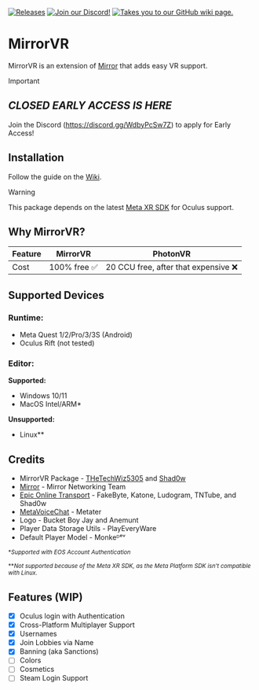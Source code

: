 <a href="https://github.com/Glitched-Cat-Studios/MirrorVR/releases"><img src="https://img.shields.io/badge/releases-brightgreen.svg?style=for-the-badge&logo=github&colorA=363a4f&colorB=3c80e6" alt="Releases"></a>
<a href="https://discord.gg/WdbyPcSw7Z"><img src="https://img.shields.io/badge/discord-brightgreen.svg?style=for-the-badge&logo=discord&colorA=23272a&colorB=7289da" alt="Join our Discord!"></a>
<a href="https://github.com/Glitched-Cat-Studios/MirrorVR/wiki"><img src="https://img.shields.io/badge/docs-brightgreen.svg?style=for-the-badge&logo=gitbook&colorA=2a292e&colorB=673de3" alt="Takes you to our GitHub wiki page."></a>

# MirrorVR

MirrorVR is an extension of [Mirror](https://github.com/MirrorNetworking/Mirror) that adds easy VR support.

> [!IMPORTANT]
> ## _CLOSED EARLY ACCESS IS HERE_
> Join the Discord (https://discord.gg/WdbyPcSw7Z) to apply for Early Access!

## Installation
Follow the guide on the [Wiki](https://github.com/TheTechWiz5305/MirrorVR/wiki).

> [!WARNING]
> This package depends on the latest [Meta XR SDK](https://assetstore.unity.com/packages/tools/integration/meta-xr-all-in-one-sdk-269657?srsltid=AfmBOoqaIk8XL6_fN20qTeMZbbFJfQZXEOE8etJo9NbEdOJ9HVmnk-Jm) for Oculus support.

## Why MirrorVR?
|Feature|MirrorVR|PhotonVR|
|--------|--------|--------|
|Cost|100% free ✅|20 CCU free, after that expensive ❌|

## Supported Devices
### Runtime:
- Meta Quest 1/2/Pro/3/3S (Android)
- Oculus Rift (not tested)

### Editor:
__Supported:__
- Windows 10/11
- MacOS Intel/ARM*

__Unsupported:__
- Linux**

## Credits
- MirrorVR Package - [THeTechWiz5305](https://github.com/TheTechWiz5305) and [Shad0w](https://github.com/ShAdowDev16)
- [Mirror](https://github.com/MirrorNetworking/Mirror) - Mirror Networking Team
- [Epic Online Transport](https://github.com/WeLoveJesusChrist/EOSTransport) - FakeByte, Katone, Ludogram, TNTube, and Shad0w
- [MetaVoiceChat](https://github.com/Metater/MetaVoiceChat) - Metater
- Logo - Bucket Boy Jay and Anemunt
- Player Data Storage Utils - PlayEveryWare
- Default Player Model - Monkeᴰᵉᵛ

<sub>*_Supported with EOS Account Authentication_</sub>

<sub>**_Not supported because of the Meta XR SDK, as the Meta Platform SDK isn't compatible with Linux._</sub>

## Features (WIP)
- [X] Oculus login with Authentication
- [X] Cross-Platform Multiplayer Support
- [X] Usernames
- [X] Join Lobbies via Name
- [X] Banning (aka Sanctions)
- [ ] Colors
- [ ] Cosmetics
- [ ] Steam Login Support

